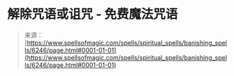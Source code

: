 <!--yml

分类：未分类

日期：2024年06月12日 18:40:45

-->

# 解除咒语或诅咒 - 免费魔法咒语

> 来源：[https://www.spellsofmagic.com/spells/spiritual_spells/banishing_spells/6246/page.html#0001-01-01](https://www.spellsofmagic.com/spells/spiritual_spells/banishing_spells/6246/page.html#0001-01-01)
